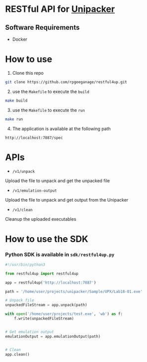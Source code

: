 # RESTful API for [Unipacker](https://github.com/unipacker/unipacker)

## Software Requirements
* Docker

# How to use
1. Clone this repo

```sh
git clone https://github.com/rpgeeganage/restful4up.git
```
2. use the `Makefile` to execute the `build`

```sh
make build
```
3. use the `Makefile` to execute the `run`

```sh
make run
```
4. The application is available at the following path
```
http://localhost:7887/spec
```

# APIs
* `/v1/unpack`

Upload the file to unpack and get the unpacked file

* `/v1/emulation-output`

Upload the file to unpack and get output from the Unipacker

* `/v1/clean`

Cleanup the uploaded executables


# How to use the SDK
### Python SDK is available in `sdk/restful4up.py`
```python
#!/usr/bin/python3

from restful4up import restful4up

app = restful4up('http://localhost:7887')

path = '/home/user/projects/unipacker/Sample/UPX/Lab18-01.exe'

# Unpack file
unpackedFileStream = app.unpack(path)

with open('/home/user/projects/test.exe', 'wb') as f:
    f.write(unpackedFileStream)


# Get emulation output
emulationOutput = app.emulationOutput(path)


# Clean
app.clean()
```
